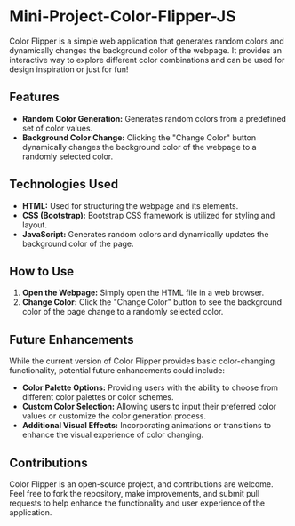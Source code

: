 # Mini-Project-Color-Flipper-JS

Color Flipper is a simple web application that generates random colors and dynamically changes the background color of the webpage. It provides an interactive way to explore different color combinations and can be used for design inspiration or just for fun!

<h2>Features</h2>

<ul>
  <li><strong>Random Color Generation:</strong> Generates random colors from a predefined set of color values.</li>
  <li><strong>Background Color Change:</strong> Clicking the "Change Color" button dynamically changes the background color of the webpage to a randomly selected color.</li>
</ul>

<h2>Technologies Used</h2>

<ul>
  <li><strong>HTML:</strong> Used for structuring the webpage and its elements.</li>
  <li><strong>CSS (Bootstrap):</strong> Bootstrap CSS framework is utilized for styling and layout.</li>
  <li><strong>JavaScript:</strong> Generates random colors and dynamically updates the background color of the page.</li>
</ul>

<h2>How to Use</h2>

<ol>
  <li><strong>Open the Webpage:</strong> Simply open the HTML file in a web browser.</li>
  <li><strong>Change Color:</strong> Click the "Change Color" button to see the background color of the page change to a randomly selected color.</li>
</ol>

<h2>Future Enhancements</h2>

<p>While the current version of Color Flipper provides basic color-changing functionality, potential future enhancements could include:</p>

<ul>
  <li><strong>Color Palette Options:</strong> Providing users with the ability to choose from different color palettes or color schemes.</li>
  <li><strong>Custom Color Selection:</strong> Allowing users to input their preferred color values or customize the color generation process.</li>
  <li><strong>Additional Visual Effects:</strong> Incorporating animations or transitions to enhance the visual experience of color changing.</li>
</ul>

<h2>Contributions</h2>

<p>Color Flipper is an open-source project, and contributions are welcome. Feel free to fork the repository, make improvements, and submit pull requests to help enhance the functionality and user experience of the application.</p>
